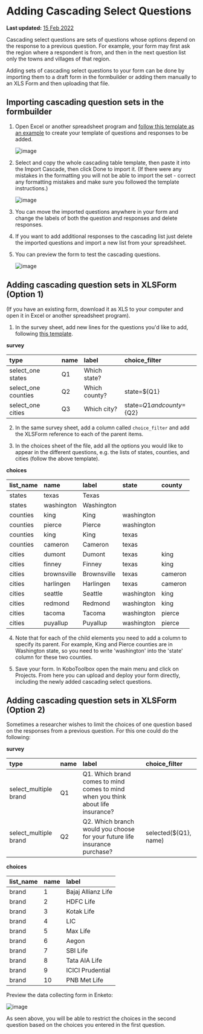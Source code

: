 # Adding Cascading Select Questions

**Last updated:**
<a href="https://github.com/kobotoolbox/docs/blob/511ea4cb3c698a4b45e7c2b4efd1af4e356e811f/source/cascading_select.md" class="reference">15
Feb 2022</a>

Cascading select questions are sets of questions whose options depend on the
response to a previous question. For example, your form may first ask the region
where a respondent is from, and then in the next question list only the towns
and villages of that region.

<p class="note">Adding sets of cascading select questions to your form can be done by importing them to a draft form in the formbuilder or adding them manually to an XLS Form and then uploading that file.</p>

## Importing cascading question sets in the formbuilder

1. Open Excel or another spreadsheet program and
   [follow this template as an example](https://docs.google.com/spreadsheets/d/1C_uDOkjjbv5Kx3lyOY7ORwM-muW6BKVzdaPMB1X8-2A/edit#gid=0)
   to create your template of questions and responses to be added.

    ![image](/images/cascading_select/template.png)

2. Select and copy the whole cascading table template, then paste it into the
   Import Cascade, then click Done to import it. (If there were any mistakes in
   the formatting you will not be able to import the set - correct any
   formatting mistakes and make sure you followed the template instructions.)

    ![image](/images/cascading_select/import.gif)

3. You can move the imported questions anywhere in your form and change the
   labels of both the question and responses and delete responses.

4. If you want to add additional responses to the cascading list just delete the
   imported questions and import a new list from your spreadsheet.

5. You can preview the form to test the cascading questions.

    ![image](/images/cascading_select/form_preview.gif)

## Adding cascading question sets in XLSForm (Option 1)

(If you have an existing form, download it as XLS to your computer and open it
in Excel or another spreadsheet program).

1. In the survey sheet, add new lines for the questions you'd like to add,
   following
   [this template](https://docs.google.com/spreadsheets/d/10gpBV6YaYGx1i367hyW-w1Ms9tkUQnCx0V8YsdwYxmk/edit#gid=0).

**survey**

| type                | name | label         | choice_filter                |
| :------------------ | :--- | :------------ | :--------------------------- |
| select_one states   | Q1   | Which state?  |                              |
| select_one counties | Q2   | Which county? | state=${Q1}                  |
| select_one cities   | Q3   | Which city?   | state=${Q1} and county=${Q2} |

2. In the same survey sheet, add a column called `choice_filter` and add the
   XLSForm reference to each of the parent items.

3. In the choices sheet of the file, add all the options you would like to
   appear in the different questions, e.g. the lists of states, counties, and
   cities (follow the above template).

**choices**

| list_name | name        | label       | state      | county  |
| :-------- | :---------- | :---------- | :--------- | :------ |
| states    | texas       | Texas       |            |         |
| states    | washington  | Washington  |            |         |
| counties  | king        | King        | washington |         |
| counties  | pierce      | Pierce      | washington |         |
| counties  | king        | King        | texas      |         |
| counties  | cameron     | Cameron     | texas      |         |
| cities    | dumont      | Dumont      | texas      | king    |
| cities    | finney      | Finney      | texas      | king    |
| cities    | brownsville | Brownsville | texas      | cameron |
| cities    | harlingen   | Harlingen   | texas      | cameron |
| cities    | seattle     | Seattle     | washington | king    |
| cities    | redmond     | Redmond     | washington | king    |
| cities    | tacoma      | Tacoma      | washington | pierce  |
| cities    | puyallup    | Puyallup    | washington | pierce  |

4. Note that for each of the child elements you need to add a column to specify
   its parent. For example, King and Pierce counties are in Washington state, so
   you need to write 'washington' into the 'state' column for these two
   counties.

5. Save your form. In KoboToolbox open the main menu and click on Projects. From
   here you can upload and deploy your form directly, including the newly added
   cascading select questions.

## Adding cascading question sets in XLSForm (Option 2)

Sometimes a researcher wishes to limit the choices of one question based on the
responses from a previous question. For this one could do the following:

**survey**

| type                  | name | label                                                                            | choice_filter         |
| :-------------------- | :--- | :------------------------------------------------------------------------------- | :-------------------- |
| select_multiple brand | Q1   | Q1. Which brand comes to mind comes to mind when you think about life insurance? |                       |
| select_multiple brand | Q2   | Q2. Which branch would you choose for your future life insurance purchase?       | selected(${Q1}, name) |

**choices**

| list_name | name | label              |
| :-------- | :--- | :----------------- |
| brand     | 1    | Bajaj Allianz Life |
| brand     | 2    | HDFC Life          |
| brand     | 3    | Kotak Life         |
| brand     | 4    | LIC                |
| brand     | 5    | Max Life           |
| brand     | 6    | Aegon              |
| brand     | 7    | SBI Life           |
| brand     | 8    | Tata AIA Life      |
| brand     | 9    | ICICI Prudential   |
| brand     | 10   | PNB Met Life       |

Preview the data collecting form in Enketo:

![image](/images/cascading_select/preview.png)

As seen above, you will be able to restrict the choices in the second question
based on the choices you entered in the first question.
